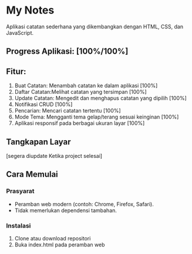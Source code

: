 # My Notes

Aplikasi catatan sederhana yang dikembangkan dengan HTML, CSS, dan JavaScript.

## Progress Aplikasi: [100%/100%]

## Fitur:

1. Buat Catatan: Menambah catatan ke dalam aplikasi [100%]
2. Daftar Catatan:Melihat catatan yang tersimpan [100%]
3. Update Catatan: Mengedit dan menghapus catatan yang dipilih [100%]
4. Notifikasi CRUD [100%]
5. Pencarian: Mencari catatan tertentu [100%]
6. Mode Tema: Mengganti tema gelap/terang sesuai keinginan [100%]
7. Aplikasi responsif pada berbagai ukuran layar [100%]

## Tangkapan Layar

[segera diupdate Ketika project selesai]

## Cara Memulai

### Prasyarat

- Peramban web modern (contoh: Chrome, Firefox, Safari).
- Tidak memerlukan dependensi tambahan.

### Instalasi

1. Clone atau download repositori
2. Buka index.html pada peramban web
